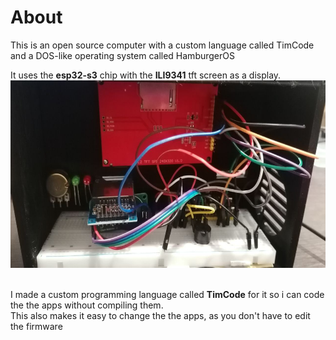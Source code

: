 <h1>About</h1>
This is an open source computer with a custom language called TimCode and a DOS-like operating system called HamburgerOS<br>

It uses the <b>esp32-s3</b> chip with the <b>ILI9341</b> tft screen as a display.<br>
<img src="/computer.jpg" height="300px"><br><br>

I made a custom programming language called <b>TimCode</b> for it so i can code the the apps without compiling them.<br>
This also makes it easy to change the the apps, as you don't have to edit the firmware
